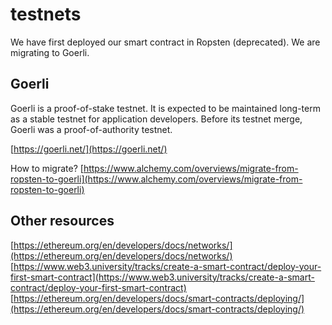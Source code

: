 # testnets

We have first deployed our smart contract in Ropsten (deprecated). We are migrating to Goerli.

## Goerli
Goerli is a proof-of-stake testnet. It is expected to be maintained long-term as a stable testnet for application developers. Before its testnet merge, Goerli was a proof-of-authority testnet.

[https://goerli.net/](https://goerli.net/)

How to migrate? [https://www.alchemy.com/overviews/migrate-from-ropsten-to-goerli](https://www.alchemy.com/overviews/migrate-from-ropsten-to-goerli)

## Other resources
[https://ethereum.org/en/developers/docs/networks/](https://ethereum.org/en/developers/docs/networks/)
[https://www.web3.university/tracks/create-a-smart-contract/deploy-your-first-smart-contract](https://www.web3.university/tracks/create-a-smart-contract/deploy-your-first-smart-contract)
[https://ethereum.org/en/developers/docs/smart-contracts/deploying/](https://ethereum.org/en/developers/docs/smart-contracts/deploying/)
